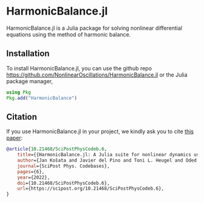 # HarmonicBalance.jl

HarmonicBalance.jl is a Julia package for solving nonlinear differential equations using the method of harmonic balance.

## Installation

To install HarmonicBalance.jl, you can use the github repo https://github.com/NonlinearOscillations/HarmonicBalance.jl or the Julia package manager,
```julia
using Pkg
Pkg.add("HarmonicBalance")
```

## Citation

If you use HarmonicBalance.jl in your project, we kindly ask you to cite [this paper](https://scipost.org/SciPostPhysCodeb.6):

```bib
@article{10.21468/SciPostPhysCodeb.6,
	title={{HarmonicBalance.jl: A Julia suite for nonlinear dynamics using harmonic  balance}},
	author={Jan Košata and Javier del Pino and Toni L. Heugel and Oded Zilberberg},
	journal={SciPost Phys. Codebases},
	pages={6},
	year={2022},
	doi={10.21468/SciPostPhysCodeb.6},
	url={https://scipost.org/10.21468/SciPostPhysCodeb.6},
}
```

